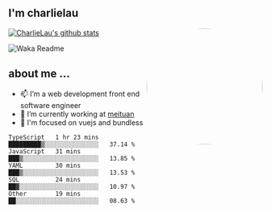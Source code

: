 
<h2>I'm charlielau</h2>
<img align='right' style="border-radius:50%" src="https://avatars1.githubusercontent.com/u/44078251?s=460&u=6b4f1c257663e44063b0b6a21c9c94f45bcfdcc7&v=4" width="230">

[![CharlieLau's github stats](https://github-readme-stats.vercel.app/api?username=charlielau)](https://github.com/charlielau/github-readme-stats)


![Waka Readme](https://github.com/CharlieLau/charlielau/workflows/Waka%20Readme/badge.svg)

## about me ...
- 📫 I’m a web development front end software engineer
- 🔭 I’m currently working at  <a href="https://www.meituan.com">meituan</a>
- 🔭 I'm focused on vuejs and bundless

<!-- <p align="center">
  <a href="https://github.com/charlielau" class="rich-diff-level-one">
    <img src="https://github-readme-stats.vercel.app/api?username=charlielau&title_color=333&text_color=777" alt="CharlieLau" >
  </a>
</p> -->

<!--START_SECTION:waka-->
```text
TypeScript   1 hr 23 mins    █████████▒░░░░░░░░░░░░░░░   37.14 % 
JavaScript   31 mins         ███▒░░░░░░░░░░░░░░░░░░░░░   13.85 % 
YAML         30 mins         ███▒░░░░░░░░░░░░░░░░░░░░░   13.53 % 
SQL          24 mins         ██▓░░░░░░░░░░░░░░░░░░░░░░   10.97 % 
Other        19 mins         ██░░░░░░░░░░░░░░░░░░░░░░░   08.63 % 
```
<!--END_SECTION:waka-->
